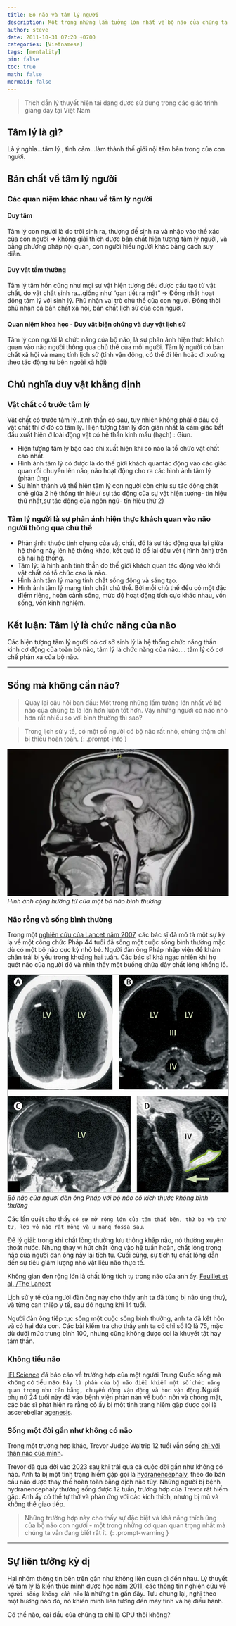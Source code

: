 ```yaml
---
title: Bộ não và tâm lý người
description: Một trong những lầm tưởng lớn nhất về bộ não của chúng ta là lớn hơn luôn tốt hơn. Vậy những người có não nhỏ thì sao?
author: steve
date: 2011-10-31 07:20 +0700
categories: [Vietnamese]
tags: [mentality]
pin: false
toc: true
math: false
mermaid: false
---
```

> Trích dẫn lý thuyết hiện tại đang được sử dụng trong các giáo trình giảng dạy tại Việt Nam

## Tâm lý là gì?
Là ý nghĩa…tâm lý , tình cảm…làm thành thế giới nội tâm bên trong của con người.

## Bản chất về tâm lý người
### Các quan niệm khác nhau về tâm lý người
#### Duy tâm
Tâm lý con người là do trời sinh ra, thượng đế sinh ra và nhập vào thể xác của con người => không giải thích được bản chất hiện tượng tâm lý người, và bằng phương pháp nội quan, con người hiểu người khác bằng cách suy diễn.

#### Duy vật tầm thường
Tâm lý tâm hồn cũng như mọi sự vật hiện tượng đều được cấu tạo từ vật chất, do vật chất sinh ra…giống như “gan tiết ra mật” => Đồng nhất hoạt động tâm lý với sinh lý. Phủ nhận vai trò chủ thể của con người. Đồng thời phủ nhận cả bản chất xã hội, bản chất lịch sử của con người.

#### Quan niệm khoa học - Duy vật biện chứng và duy vật lịch sử
Tâm lý con người là chức năng của bộ não, là sự phản ánh hiện thực khách quan vào não người thông qua chủ thể của mỗi người. Tâm lý người có bản chất xã hội và mang tính lịch sử (tính vận động, có thể đi lên hoặc đi xuống theo tác động từ bên ngoài xã hội)

## Chủ nghĩa duy vật khẳng định
### Vật chất có trước tâm lý
Vật chất có trước tâm lý...tinh thần có sau, tuy nhiên không phải ở đâu có vật chất thì ở đó có tâm lý. Hiện tượng tâm lý đơn giản nhất là cảm giác bắt đầu xuất hiện ở loài động vật có hệ thần kinh mấu (hạch) : Giun.
- Hiện tượng tâm lý bậc cao chỉ xuất hiện khi có não là tổ chức vật chất cao nhất.
- Hình ảnh tâm lý có được là do thế giới khách quantác động vào các giác quan rồi chuyển lên não, não hoạt động cho ra các hình ảnh tâm lý (phản ứng)
- Sự hình thành và thể hiện tâm lý con người còn chịu sự tác động chặt chẽ giữa 2 hệ thống tín hiệu( sự tác động của sự vật hiện tượng- tín hiệu thứ nhất,sự tác động của ngôn ngữ- tín hiệu thứ 2)

### Tâm lý người là sự phản ánh hiện thực khách quan vào não người thông qua chủ thể
- Phản ánh: thuộc tính chung của vật chất, đó là sự tác động qua lại giữa hệ thống này lên hệ thống khác, kết quả là để lại dấu vết ( hình ảnh) trên cả hai hệ thống.
- Tâm lý: là hình ảnh tinh thần do thế giới khách quan tác động vào khối vật chất có tổ chức cao là não.
- Hình ảnh tâm lý mang tính chất sống động và sáng tạo.
- Hình ảnh tâm lý mang tính chất chủ thể. Bởi mỗi chủ thể đều có một đặc điểm riêng, hoàn cảnh sống, mức độ hoạt động tích cực khác nhau, vốn sống, vốn kinh nghiệm.

## Kết luận: Tâm lý là chức năng của não
Các hiện tượng tâm lý người có cơ sở sinh lý là hệ thống chức năng thần kinh cơ động của toàn bộ não, tâm lý là chức năng của não…. tâm lý có cơ chế phản xạ của bộ não.

---
## Sống mà không cần não?

> Quay lại câu hỏi ban đầu:
> Một trong những lầm tưởng lớn nhất về bộ não của chúng ta là lớn hơn luôn tốt hơn. Vậy những người có não nhỏ hơn rất nhiều so với bình thường thì sao?

>Trong lịch sử y tế, có một số người có bộ não rất nhỏ, chúng thậm chí bị thiếu hoàn toàn.
{: .prompt-info }

![Một bộ não bình thường](/assets/img/post/normal-brain.webp "Hình ảnh cộng hưởng từ của một bộ não bình thường")
_Hình ảnh cộng hưởng từ của một bộ não bình thường._

### Não rỗng và sống bình thường
Trong một [nghiên cứu của Lancet năm 2007](https://www.thelancet.com/journals/lancet/article/PIIS0140-6736(07)61127-1/abstract), các bác sĩ đã mô tả một sự kỳ lạ về một công chức Pháp 44 tuổi đã sống một cuộc sống bình thường mặc dù có một bộ não cực kỳ nhỏ bé. Người đàn ông Pháp nhập viện để khám chân trái bị yếu trong khoảng hai tuần. Các bác sĩ khá ngạc nhiên khi họ quét não của người đó và nhìn thấy một buồng chứa đầy chất lỏng khổng lồ.

![Bộ não có kích thước bất thường](/assets/img/post/extraordinary-brain.webp "Bộ não có kích thước bất thường")
_Bộ não của người đàn ông Pháp với bộ não có kích thước không bình thường_

Các lần quét cho thấy `có sự mở rộng lớn của tâm thất bên, thứ ba và thứ tư, lớp vỏ não rất mỏng và u nang fossa sau`.

Để lý giải: trong khi chất lỏng thường lưu thông khắp não, nó thường xuyên thoát nước. Nhưng thay vì hút chất lỏng vào hệ tuần hoàn, chất lỏng trong não của người đàn ông này lại tích tụ. Cuối cùng, sự tích tụ chất lỏng dẫn đến sự tiêu giảm lượng nhỏ vật liệu não thực tế.

Không gian đen rộng lớn là chất lỏng tích tụ trong não của anh ấy. [Feuillet et al. /The Lancet](https://www.iflscience.com/brain/man-tiny-brain-lived-normal-life)

Lịch sử y tế của người đàn ông này cho thấy anh ta đã từng bị não úng thuỷ, và từng can thiệp y tế, sau đó ngưng khi 14 tuổi.

Người đàn ông tiếp tục sống một cuộc sống bình thường, anh ta đã kết hôn và có hai đứa con. Các bài kiểm tra cho thấy anh ta có chỉ số IQ là 75, mặc dù dưới mức trung bình 100, nhưng cũng không được coi là khuyết tật hay tâm thần.

### Không tiểu não
[IFLScience](https://www.iflscience.com/brain/24-year-old-woman-born-without-cerebellum-her-brain) đã báo cáo về trường hợp của một người Trung Quốc sống mà không có tiểu não. `Đây là phần của bộ não điều khiển một số chức năng quan trọng như cân bằng, chuyển động vận động và học vận động.`Người phụ nữ 24 tuổi này đã vào bệnh viện phàn nàn về buồn nôn và chóng mặt, các bác sĩ phát hiện ra rằng cô ấy bị một tình trạng hiếm gặp được gọi là ascerebellar [agenesis](https://rarediseases.org/rare-diseases/cerebellar-agenesis/).
### Sống một đời gần như không có não
Trong một trường hợp khác, Trevor Judge Waltrip 12 tuổi vẫn sống [chỉ với thân não của mình](https://www.huffingtonpost.co.uk/2014/08/31/boy-born-without-a-brain-_n_5743844.html).

Trevor đã qua đời vào 2023 sau khi trải qua cả cuộc đời gần như không có não. Anh ta bị một tình trạng hiếm gặp gọi là [hydranencephaly](https://www.ninds.nih.gov/disorders/hydranencephaly/hydranencephaly.htm), theo đó bán cầu não được thay thế hoàn toàn bằng dịch não tủy. Những người bị bệnh hydranencephaly thường sống được 12 tuần, trường hợp của Trevor rất hiếm gặp. Anh ấy có thể tự thở và phản ứng với các kích thích, nhưng bị mù và không thể giao tiếp.

> Những trường hợp này cho thấy sự đặc biệt và khả năng thích ứng của bộ não con người - một trong những cơ quan quan trọng nhất mà chúng ta vẫn đang biết rất ít.
{: .prompt-warning }

---
## Sự liên tưởng kỳ dị
Hai nhóm thông tin bên trên gần như không liên quan gì đến nhau. Lý thuyết về tâm lý là kiến thức mình được học năm 2011, các thông tin nghiên cứu về `người sống không cần não` là những tin gần đây.
Tựu chung lại, nghĩ theo một hướng nào đó, nó khiến mình liên tưởng đến máy tính và hệ điều hành.

Có thể nào, cái đầu của chúng ta chỉ là CPU thôi không?
